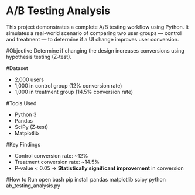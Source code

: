 # A/B Testing Analysis

This project demonstrates a complete A/B testing workflow using Python. It simulates a real-world scenario of comparing two user groups — control and treatment — to determine if a UI change improves user conversion.

#Objective
Determine if changing the design increases conversions using hypothesis testing (Z-test).

#Dataset
- 2,000 users
- 1,000 in control group (12% conversion rate)
- 1,000 in treatment group (14.5% conversion rate)

#Tools Used
- Python 3
- Pandas
- SciPy (Z-test)
- Matplotlib

#Key Findings
- Control conversion rate: ~12%
- Treatment conversion rate: ~14.5%
- P-value < 0.05 → **Statistically significant improvement** in conversion

#How to Run
open bash
pip install pandas matplotlib scipy
python ab_testing_analysis.py
